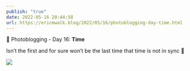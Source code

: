 ```yaml
---
publish: "true"
date: 2022-05-16 20:44:58
url: https://ericmwalk.blog/2022/05/16/photoblogging-day-time.html
---
```

📸 Photoblogging - Day 16: **Time**

Isn’t the first and for sure won’t be the last time that time is not in sync 🤬

![](https://ericmwalk.blog/uploads/2022/00efdf8582.jpg)